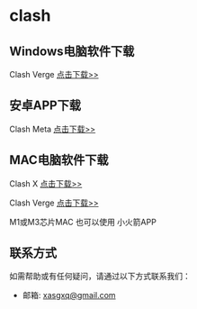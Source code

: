 # clash

## Windows电脑软件下载
Clash Verge [点击下载>>](https://github.com/clash-verge-rev/clash-verge-rev/releases/latest)

## 安卓APP下载
Clash Meta [点击下载>>](https://github.com/MetaCubeX/ClashMetaForAndroid/releases/latest)

## MAC电脑软件下载
Clash X [点击下载>>](https://github.com/uyez/rj/releases/download/ClashX/ClashX.dmg)

Clash Verge [点击下载>>](https://github.com/clash-verge-rev/clash-verge-rev/releases/latest)

M1或M3芯片MAC 也可以使用 小火箭APP
## 联系方式

如需帮助或有任何疑问，请通过以下方式联系我们：

- 邮箱:  xasgxq@gmail.com
